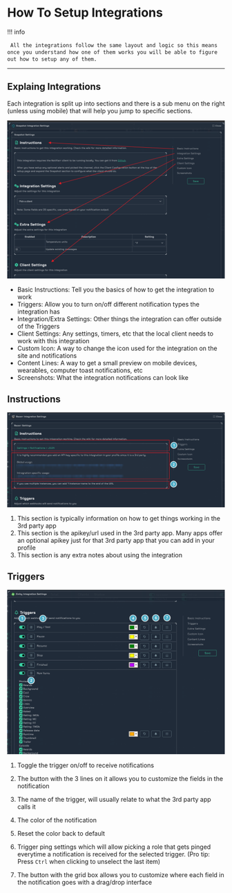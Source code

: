 # How To Setup Integrations
!!! info

     All the integrations follow the same layout and logic so this means once you understand how one of them works you will be able to figure out how to setup any of them.

---

## Explaing Integrations

Each integration is split up into sections and there is a sub menu on the right (unless using mobile) that will help you jump to specific sections.

![submenu.png](../../assets/screenshots/integrations/basicUsage/submenu.png)

- Basic Instructions: Tell you the basics of how to get the integration to work
- Triggers: Allow you to turn on/off different notification types the integration has
- Integration/Extra Settings: Other things the integration can offer outside of the Triggers
- Client Settings: Any settings, timers, etc that the local client needs to work with this integration
- Custom Icon: A way to change the icon used for the integration on the site and notifications
- Content Lines: A way to get a small preview on mobile devices, wearables, computer toast notifications, etc
- Screenshots: What the integration notifications can look like

## Instructions
![instructions.png](../../assets/screenshots/integrations/basicUsage/instructions.png)

1. This section is typically information on how to get things working in the 3rd party app
2. This section is the apikey/url used in the 3rd party app. Many apps offer an optional apikey just for that 3rd party app that you can add in your profile
3. This section is any extra notes about using the integration

## Triggers
![triggers.png](../../assets/screenshots/integrations/basicUsage/triggers.png)

1. Toggle the trigger on/off to receive notifications
   
2. The button with the 3 lines on it allows you to customize the fields in the notification
   
3. The name of the trigger, will usually relate to what the 3rd party app calls it
   
4. The color of the notification
   
5. Reset the color back to default
   
6. Trigger ping settings which will allow picking a role that gets pinged everytime a notification is received for the selected trigger. (Pro tip: Press `Ctrl` when clicking to unselect the last item)
   
7. The button with the grid box allows you to customize where each field in the notification goes with a drag/drop interface